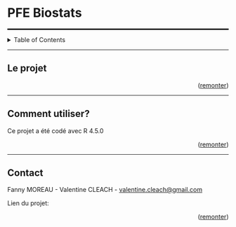 # PFE Biostats

<hr style="border: 1px solid #000;">

<!-- TABLE OF CONTENTS -->
<details>
  <summary>Table of Contents</summary>
  <ol>
    <li>
      <a href="#le-projet">Le projet</a>
    </li>
    <li>
      <a href="#comment-utiliser">Comment utiliser?</a>
    </li>
    <li><a href="#contact">Contact</a></li>
    </ol>
</details>


---


<!-- Le projet -->
## Le projet



<p align="right">(<a href="#readme-top">remonter</a>)</p>


---

<!-- Comment utiliser -->
## Comment utiliser?

Ce projet a été codé avec R 4.5.0


<p align="right">(<a href="#readme-top">remonter</a>)</p>

---

<!-- CONTACT -->
## Contact
Fanny MOREAU - 
Valentine CLEACH - valentine.cleach@gmail.com

Lien du projet: 

<p align="right">(<a href="#readme-top">remonter</a>)</p>